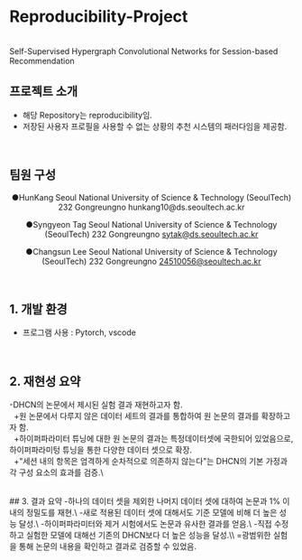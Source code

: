 # Reproducibility-Project
<br>
Self-Supervised Hypergraph Convolutional Networks for Session-based Recommendation

<br>

## 프로젝트 소개
- 해당 Repository는 reproducibility임.
- 저장된 사용자 프로필을 사용할 수 없는 상황의 추천 시스템의 패러다임을 제공함.

<br>

## 팀원 구성

<div align="center">
●HunKang
Seoul National University of Science & Technology (SeoulTech) 232 Gongreungno
hunkang10@ds.seoultech.ac.kr

●Syngyeon Tag
Seoul National University of Science & Technology (SeoulTech) 232 Gongreungno
sytak@ds.seoultech.ac.kr
 
●Changsun Lee
Seoul National University of Science & Technology (SeoulTech) 232 Gongreungno
24510056@seoultech.ac.kr

</div>

<br>

## 1. 개발 환경

- 프로그램 사용 : Pytorch, vscode
<br>

## 2. 재현성 요약
-DHCN의 논문에서 제시된 실험 결과 재현하고자 함. \
&nbsp; +원 논문에서 다루지 않은 데이터 세트의 결과를 통합하여 원 논문의 결과를 확장하고자 함.\
&nbsp; +하이퍼파라미터 튜닝에 대한 원 논문의 결과는 특정데이터셋에 국한되어 있었음으로, 하이퍼파라미텅 튜닝을 통한 다양한 데이터 셋으로 확장.\
&nbsp; +"세션 내의 항목은 엄격하게 순차적으로 의존하지 않는다"는 DHCN의 기본 가정과 각 구성 요소의 효과를 검증.\
 
<br>
## 3. 결과 요약
-하나의 데이터 셋을 제외한 나머지 데이터 셋에 대하여 논문과 1% 이내의 정밀도를 재현.\
-새로 적용된 데이터 셋에 대해서도 기준 모델에 비해 더 높은 성능 달성.\
-하이퍼파라미터와 제거 시험에서도 논문과 유사한 결과를 얻음.\
-직접 수정하고 실험한 모델에 대해선 기존의 DHCN보다 더 높은 성능을 달성.\\
=광범위한 실험을 통해 논문의 내용을 확인하고 결과로 검증할 수 있었음.
